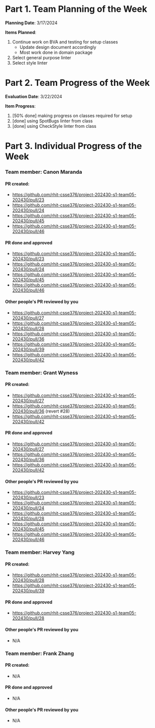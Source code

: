 # Part 1. Team Planning of the Week
**Planning Date**: 3/17/2024

**Items Planned**:
1. Continue work on BVA and testing for setup classes
    - Update design document accordingly
    - Most work done in domain package
2. Select general purpose linter
3. Select style linter

# Part 2. Team Progress of the Week
**Evaluation Date**: 3/22/2024

**Item Progress**:
1. [50% done] making progress on classes required for setup
2. [done] using SpotBugs linter from class
3. [done] using CheckStyle linter from class

# Part 3. Individual Progress of the Week
### Team member: Canon Maranda
#### PR created:
- https://github.com/rhit-csse376/project-202430-s1-team05-202430/pull/23
- https://github.com/rhit-csse376/project-202430-s1-team05-202430/pull/24
- https://github.com/rhit-csse376/project-202430-s1-team05-202430/pull/45
- https://github.com/rhit-csse376/project-202430-s1-team05-202430/pull/46

#### PR done and approved
- https://github.com/rhit-csse376/project-202430-s1-team05-202430/pull/23
- https://github.com/rhit-csse376/project-202430-s1-team05-202430/pull/24
- https://github.com/rhit-csse376/project-202430-s1-team05-202430/pull/45
- https://github.com/rhit-csse376/project-202430-s1-team05-202430/pull/46

#### Other people's PR reviewed by you
- https://github.com/rhit-csse376/project-202430-s1-team05-202430/pull/27
- https://github.com/rhit-csse376/project-202430-s1-team05-202430/pull/28
- https://github.com/rhit-csse376/project-202430-s1-team05-202430/pull/36
- https://github.com/rhit-csse376/project-202430-s1-team05-202430/pull/39
- https://github.com/rhit-csse376/project-202430-s1-team05-202430/pull/42

### Team member: Grant Wyness
#### PR created:
- https://github.com/rhit-csse376/project-202430-s1-team05-202430/pull/27
- https://github.com/rhit-csse376/project-202430-s1-team05-202430/pull/36 (revert #28)
- https://github.com/rhit-csse376/project-202430-s1-team05-202430/pull/42

#### PR done and approved
- https://github.com/rhit-csse376/project-202430-s1-team05-202430/pull/27
- https://github.com/rhit-csse376/project-202430-s1-team05-202430/pull/36
- https://github.com/rhit-csse376/project-202430-s1-team05-202430/pull/42

#### Other people's PR reviewed by you
- https://github.com/rhit-csse376/project-202430-s1-team05-202430/pull/23
- https://github.com/rhit-csse376/project-202430-s1-team05-202430/pull/24
- https://github.com/rhit-csse376/project-202430-s1-team05-202430/pull/28
- https://github.com/rhit-csse376/project-202430-s1-team05-202430/pull/45
- https://github.com/rhit-csse376/project-202430-s1-team05-202430/pull/46

### Team member: Harvey Yang
#### PR created:
- https://github.com/rhit-csse376/project-202430-s1-team05-202430/pull/28
- https://github.com/rhit-csse376/project-202430-s1-team05-202430/pull/39

#### PR done and approved
- https://github.com/rhit-csse376/project-202430-s1-team05-202430/pull/28

#### Other people's PR reviewed by you
- N/A


### Team member: Frank Zhang
#### PR created:
- N/A

#### PR done and approved
- N/A

#### Other people's PR reviewed by you
- N/A

